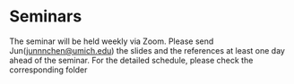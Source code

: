 # Seminars
The seminar will be held weekly via Zoom. Please send Jun(<junnnchen@umich.edu>) the slides and the references at least one day ahead of the seminar.
For the detailed schedule, please check the corresponding folder 


